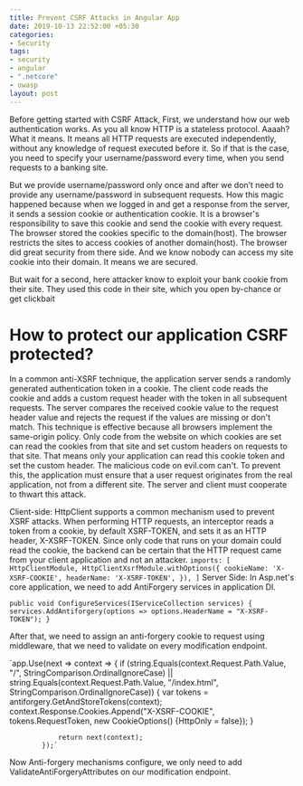 ```yaml
---
title: Prevent CSRF Attacks in Angular App
date: 2019-10-13 22:52:00 +05:30
categories:
- Security
tags:
- security
- angular
- ".netcore"
- owasp
layout: post
---
```


Before getting started with CSRF Attack, First, we understand how our web authentication works. As you all know HTTP is a stateless protocol. Aaaah? What it means. It means all HTTP requests are executed independently, without any knowledge of request executed before it. So if that is the case, you need to specify your username/password every time, when you send requests to a banking site.

But we provide username/password only once and after we don’t need to provide any username/password in subsequent requests. How this magic happened because when we logged in and get a response from the server, it sends a session cookie or authentication cookie. It is a browser's responsibility to save this cookie and send the cookie with every request. The browser stored the cookies specific to the domain(host). The browser restricts the sites to access cookies of another domain(host). The browser did great security from there side. And we know nobody can access my site cookie into their domain. It means we are secured.

But wait for a second, here attacker know to exploit your bank cookie from their site. 
They used this code in their site, which you open by-chance or get clickbait

# How to protect our application CSRF protected? 

In a common anti-XSRF technique, the application server sends a randomly generated authentication token in a cookie. The client code reads the cookie and adds a custom request header with the token in all subsequent requests. The server compares the received cookie value to the request header value and rejects the request if the values are missing or don't match.
This technique is effective because all browsers implement the same-origin policy. Only code from the website on which cookies are set can read the cookies from that site and set custom headers on requests to that site. That means only your application can read this cookie token and set the custom header. The malicious code on evil.com can't.
To prevent this, the application must ensure that a user request originates from the real application, not from a different site. The server and client must cooperate to thwart this attack.

Client-side:
HttpClient supports a common mechanism used to prevent XSRF attacks. When performing HTTP requests, an interceptor reads a token from a cookie, by default XSRF-TOKEN, and sets it as an HTTP header, X-XSRF-TOKEN. Since only code that runs on your domain could read the cookie, the backend can be certain that the HTTP request came from your client application and not an attacker.
`imports: [
  HttpClientModule,
  HttpClientXsrfModule.withOptions({
    cookieName: 'X-XSRF-COOKIE',
    headerName: 'X-XSRF-TOKEN',
  }),
]`
Server Side:
In Asp.net's core application, we need to add AntiForgery services in application DI.

`public void ConfigureServices(IServiceCollection services)
{
      services.AddAntiforgery(options => options.HeaderName = "X-XSRF-TOKEN");
}`

After that, we need to assign an anti-forgery cookie to request using middleware, that we need to validate on every modification endpoint.

`app.Use(next => context =>
            {
                if (string.Equals(context.Request.Path.Value, "/", StringComparison.OrdinalIgnoreCase) ||
                    string.Equals(context.Request.Path.Value, "/index.html", StringComparison.OrdinalIgnoreCase))
                {
                    var tokens = antiforgery.GetAndStoreTokens(context);
                    context.Response.Cookies.Append("X-XSRF-COOKIE", tokens.RequestToken,
                        new CookieOptions() {HttpOnly = false});
                }

                return next(context);
            });`

Now Anti-forgery mechanisms configure, we only need to add ValidateAntiForgeryAttributes on our modification endpoint.




